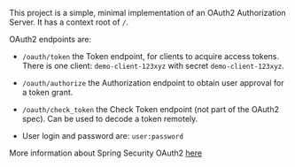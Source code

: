 This project is a simple, minimal implementation of an OAuth2 Authorization Server. 
It has a context root of `/`.

OAuth2 endpoints are:

* `/oauth/token` the Token endpoint, for clients to acquire access
  tokens. There is one client: `demo-client-123xyz` with secret `demo-client-123xyz`.

* `/oauth/authorize` the Authorization endpoint to obtain user
  approval for a token grant.

* `/oauth/check_token` the Check Token endpoint (not part of the
  OAuth2 spec). Can be used to decode a token remotely.

* User login and password are: `user:password`

More information about Spring Security OAuth2 [here](https://github.com/spring-projects/spring-security-oauth/blob/master/docs/oauth2.md)